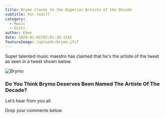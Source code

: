 ```yaml
---
title: Brymo claims to the Nigerian Artiste of the Decade
subtitle: For real??
category:
  - Music
  - Gists
author: Eben
date: 2020-01-01T05:01:38.174Z
featureImage: /uploads/brymo.jfif
---
```

Super talented music maestro has claimed that he's the artiste of the tweet as seen in a tweet shown below.

![Brymo](/uploads/80679284_657369278130655_5705414111890236845_n.jpg "Brymo artiste")



### **Do You Think Brymo Deserves Been Named The Artiste Of The Decade?**

Let’s hear from you all.

Drop your comments below
